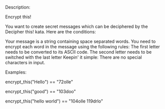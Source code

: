 Description:

Encrypt this!

You want to create secret messages which can be deciphered by the Decipher this! kata. Here are the conditions:

Your message is a string containing space separated words.
You need to encrypt each word in the message using the following rules:
    The first letter needs to be converted to its ASCII code.
    The second letter needs to be switched with the last letter
Keepin' it simple: There are no special characters in input.

Examples:

encrypt_this("Hello") == "72olle"

encrypt_this("good") == "103doo"

encrypt_this("hello world") == "104olle 119drlo"
